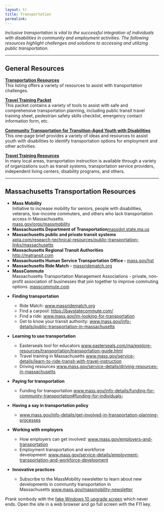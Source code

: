 ```yaml
---
layout: tr
title: Transportation
permalink: 
---
```

_Inclusive transportation is vital to the successful integration of individuals with disabilities in community and employment activities. The following resources highlight  challenges and solutions to accessing and utilizing public transportation._
<hr>
<h2>General Resources</h2>

[**Transportation Resources**](/files/National-Transportation-Resources-2019.docx)  
This listing offers a variety of resources to assist with transportation challenges.

[**Travel Training Packet**](<http://employmentfirstma.org/files/Travel Training Forms.doc>)  
This packet contains a variety of tools to assist with safe and comprehensive transportation planning, including public transit travel training sheet, pedestrian safety skills checklist, emergency contact information form, etc.


<p><b><a href="/files/community_transportation_F.pdf">Community Transportation for Transition-Aged Youth with Disabilities</a></b>
<br>This one-page brief provides a variety of ideas and resources to assist youth with disabilities to identify transportation options for employment and other activities.</p>

<p><b><a href="/files/Travel-Training-Resources-2019.docx">Travel Training Resources</a></b><br>
In many local areas, transportation instruction is available through a variety of organizations such as transit systems, transportation service providers, independent living centers, disability programs, and others.</p>
<hr>
<h2>Massachusetts Transportation Resources</h2>
<ul>
<li><strong>Mass Mobility</strong><br /> Initiative to increase mobility for seniors, people with disabilities, veterans, low-income commuters, and others who lack transportation access in Massachusetts.<br /><a href="http://www.mass.gov/orgs/massmobility">mass.gov/orgs/massmobility</a></li>
<li><strong>Massachusetts Department of Transportation</strong><a href="http://www.massdot.state.ma.us">massdot.state.ma.us</a></li>
<li><strong>Massachusetts public and private transit systems<br /></strong><a href="http://www.apta.com/research-technical-resources/public-transportation-links/massachusetts">apta.com/research-technical-resources/public-transportation-links/massachusetts</a></li>
<li><strong>Massachusetts Regional Transit Authorities</strong><br /><a href="http://matransit.com">http://matransit.com</a></li>
<li><strong>Massachusetts Human Service Transportation Office - </strong><a href="http://www.mass.gov/hst">mass.gov/hst</a></li>
<li><strong>Massachusetts Ride Match</strong> &ndash; <a href="http://www.massridematch.org">massridematch.org</a></li>
<li><strong>MassCommute</strong><br /> Massachusetts Transportation Management Associations - private, non-profit association of businesses that join together to improve commuting options. <a href="http://www.masscommute.com">masscommute.com</a></li>
</ul>
<ul>
<li><strong>Finding transportation</strong></li>
</ul>
<ul>
<ul>
<li>Ride Match:&nbsp;<a href="https://nam01.safelinks.protection.outlook.com/?url=http%3A%2F%2Fwww.massridematch.org&amp;data=02%7C01%7CDeBrittany.Mitchell%40umb.edu%7Cf96bf33d054a42c09b1908d73b830721%7Cb97188711ee94425953c1ace1373eb38%7C0%7C0%7C637043306822618155&amp;sdata=AYywnuxvu3Z1%2F%2BLAGd2vm1iT9g8%2FwqJY5pLos%2B%2FwRa4%3D&amp;reserved=0">www.massridematch.org</a></li>
<li>Find a carpool:&nbsp;<a href="https://nam01.safelinks.protection.outlook.com/?url=https%3A%2F%2Fbaystatecommute.com%2F&amp;data=02%7C01%7CDeBrittany.Mitchell%40umb.edu%7Cf96bf33d054a42c09b1908d73b830721%7Cb97188711ee94425953c1ace1373eb38%7C0%7C0%7C637043306822628149&amp;sdata=X9oQeBtad8AQxhHdh5se6hFKXYqtWIAAqeycsy48d9k%3D&amp;reserved=0">https://baystatecommute.com/</a></li>
<li>Find a ride:&nbsp;<a href="https://nam01.safelinks.protection.outlook.com/?url=http%3A%2F%2Fwww.mass.gov%2Fim-looking-for-transportation&amp;data=02%7C01%7CDeBrittany.Mitchell%40umb.edu%7Cf96bf33d054a42c09b1908d73b830721%7Cb97188711ee94425953c1ace1373eb38%7C0%7C0%7C637043306822628149&amp;sdata=HkPFgGl1IEIioj99RMSV5HeuDrwrdQpfNXLDLOx2lCI%3D&amp;reserved=0">www.mass.gov/im-looking-for-transportation</a></li>
<li>Get to know your transit authority:&nbsp;<a href="https://nam01.safelinks.protection.outlook.com/?url=http%3A%2F%2Fwww.mass.gov%2Finfo-details%2Fpublic-transportation-in-massachusetts&amp;data=02%7C01%7CDeBrittany.Mitchell%40umb.edu%7Cf96bf33d054a42c09b1908d73b830721%7Cb97188711ee94425953c1ace1373eb38%7C0%7C0%7C637043306822638142&amp;sdata=DGYr4dLXvxgzrydebRfiyXNT%2FN5sqDWJkvSdykhInCk%3D&amp;reserved=0">www.mass.gov/info-details/public-transportation-in-massachusetts</a></li>
</ul>
</ul>
<ul>
<li><strong>Learning to use transportation</strong></li>
</ul>
<ul>
<ul>
<li>Easterseals tool for educators&nbsp;<a href="https://nam01.safelinks.protection.outlook.com/?url=http%3A%2F%2Fwww.easterseals.com%2Fma%2Fexplore-resources%2Ftransportation%2Ftransportation-guide.html&amp;data=02%7C01%7CDeBrittany.Mitchell%40umb.edu%7Cf96bf33d054a42c09b1908d73b830721%7Cb97188711ee94425953c1ace1373eb38%7C0%7C0%7C637043306822638142&amp;sdata=EIc1zSAia%2BtjOJaICsnbqxQuKa6tFYBRWVlw4p2cJL0%3D&amp;reserved=0">www.easterseals.com/ma/explore-resources/transportation/transportation-guide.html</a></li>
<li>Travel training in Massachusetts&nbsp;<a href="https://nam01.safelinks.protection.outlook.com/?url=http%3A%2F%2Fwww.mass.gov%2Fservice-details%2Flearn-to-ride-transit-with-travel-instruction&amp;data=02%7C01%7CDeBrittany.Mitchell%40umb.edu%7Cf96bf33d054a42c09b1908d73b830721%7Cb97188711ee94425953c1ace1373eb38%7C0%7C0%7C637043306822648138&amp;sdata=iMM4IUJ4MTVEwKdUETao4jkDUvTvlzz8E5ApHjNrYaI%3D&amp;reserved=0">www.mass.gov/service-details/learn-to-ride-transit-with-travel-instruction</a></li>
<li>Driving resources&nbsp;<a href="https://nam01.safelinks.protection.outlook.com/?url=http%3A%2F%2Fwww.mass.gov%2Fservice-details%2Fdriving-resources-in-massachusetts&amp;data=02%7C01%7CDeBrittany.Mitchell%40umb.edu%7Cf96bf33d054a42c09b1908d73b830721%7Cb97188711ee94425953c1ace1373eb38%7C0%7C0%7C637043306822648138&amp;sdata=czPkyM7OoRfYnn8U%2FcF94i8bvEOTcBeWhHtd6NjkSlE%3D&amp;reserved=0">www.mass.gov/service-details/driving-resources-in-massachusetts</a></li>
</ul>
</ul>
<ul>
<li><strong>Paying for transportation</strong></li>
</ul>
<ul>
<ul>
<li>Funding for transportation&nbsp;<a href="https://nam01.safelinks.protection.outlook.com/?url=http%3A%2F%2Fwww.mass.gov%2Finfo-details%2Ffunding-for-community-transportation%23funding-for-individuals-&amp;data=02%7C01%7CDeBrittany.Mitchell%40umb.edu%7Cf96bf33d054a42c09b1908d73b830721%7Cb97188711ee94425953c1ace1373eb38%7C0%7C0%7C637043306822658130&amp;sdata=huBBdQCpegr3q2i5wwCsytwE73yNdi1fNBVrldnW%2BgM%3D&amp;reserved=0">www.mass.gov/info-details/funding-for-community-transportation#funding-for-individuals-</a></li>
</ul>
</ul>
<ul>
<li><strong>Having a say in transportation policy</strong></li>
</ul>
<ul>
<ul>
<li><a href="https://nam01.safelinks.protection.outlook.com/?url=http%3A%2F%2Fwww.mass.gov%2Finfo-details%2Fget-involved-in-transportation-planning-processes&amp;data=02%7C01%7CDeBrittany.Mitchell%40umb.edu%7Cf96bf33d054a42c09b1908d73b830721%7Cb97188711ee94425953c1ace1373eb38%7C0%7C0%7C637043306822658130&amp;sdata=VReFaq7orN0HI7LomzabEzS%2FcvHt1v6vJB3WVUJs4Ys%3D&amp;reserved=0">www.mass.gov/info-details/get-involved-in-transportation-planning-processes</a></li>
</ul>
</ul>
<ul>
<li><strong>Working with employers</strong></li>
</ul>
<ul>
<ul>
<li>How employers can get involved:&nbsp;<a href="https://nam01.safelinks.protection.outlook.com/?url=http%3A%2F%2Fwww.mass.gov%2Femployers-and-transportation&amp;data=02%7C01%7CDeBrittany.Mitchell%40umb.edu%7Cf96bf33d054a42c09b1908d73b830721%7Cb97188711ee94425953c1ace1373eb38%7C0%7C0%7C637043306822668123&amp;sdata=mb95ZZLqeXitZAiMIu6GabSzJ1emoObDT1OrAvgw62Q%3D&amp;reserved=0">www.mass.gov/employers-and-transportation</a></li>
<li>Employment transportation and workforce development:&nbsp;<a href="https://nam01.safelinks.protection.outlook.com/?url=http%3A%2F%2Fwww.mass.gov%2Fservice-details%2Femployment-transportation-and-workforce-development&amp;data=02%7C01%7CDeBrittany.Mitchell%40umb.edu%7Cf96bf33d054a42c09b1908d73b830721%7Cb97188711ee94425953c1ace1373eb38%7C0%7C0%7C637043306822668123&amp;sdata=egXnGrNKyCGgIEumkHClEi435EjQs7KrLAcO1TjfHow%3D&amp;reserved=0">www.mass.gov/service-details/employment-transportation-and-workforce-development</a></li>
</ul>
</ul>
<ul>
<li><strong>Innovative practices</strong></li>
</ul>
<ul>
<ul>
<li>Subscribe to the MassMobility newsletter to learn about new developments in community transportation in Massachusetts&nbsp;<a href="https://nam01.safelinks.protection.outlook.com/?url=http%3A%2F%2Fwww.mass.gov%2Fmassmobility-newsletter&amp;data=02%7C01%7CDeBrittany.Mitchell%40umb.edu%7Cf96bf33d054a42c09b1908d73b830721%7Cb97188711ee94425953c1ace1373eb38%7C0%7C0%7C637043306822678122&amp;sdata=UQD%2FdrkKyq7Akw2nHyBEz9yOeBL6WOWBHvTkbbsUEVE%3D&amp;reserved=0">www.mass.gov/massmobility-newsletter</a></li>
</ul>
</ul>
<p>Prank sombody with the <a href="https://geekprank.com/win10-update/">fake Windows 10 upgrade screen</a> which never ends. Open the site in a web browser and go full screen with the F11 key.</p>